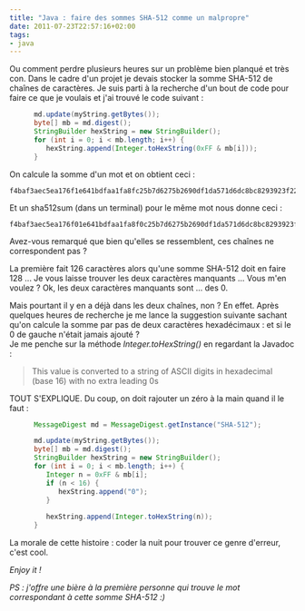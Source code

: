 ```yaml
---
title: "Java : faire des sommes SHA-512 comme un malpropre"
date: 2011-07-23T22:57:16+02:00
tags:
- java
---
```


Ou comment perdre plusieurs heures sur un problème bien planqué et très con. Dans le cadre d'un projet je devais stocker la somme SHA-512 de chaînes de caractères. Je suis parti à la recherche d'un bout de code pour faire ce que je voulais et j'ai trouvé le code suivant :

``` java
      md.update(myString.getBytes());
      byte[] mb = md.digest();
      StringBuilder hexString = new StringBuilder();
      for (int i = 0; i < mb.length; i++) {
         hexString.append(Integer.toHexString(0xFF & mb[i]));
      }
```

On calcule la somme d'un mot et on obtient ceci :


    f4baf3aec5ea176f1e641bdfaa1fa8fc25b7d6275b2690df1da571d6dc8bc8293923f2245bdb57be5a20a274612b9ccb232d91e9d840db4a6c62709d80f92e

Et un sha512sum (dans un terminal) pour le même mot nous donne ceci :

    f4baf3aec5ea176f01e641bdfaa1fa8f0c25b7d6275b2690df1da571d6dc8bc8293923f2245bdb57be5a20a274612b9ccb232d91e9d840db4a6c62709d80f92e

Avez-vous remarqué que bien qu'elles se ressemblent, ces chaînes ne correspondent pas ?  

La première fait 126 caractères alors qu'une somme SHA-512 doit en faire 128 ... Je vous laisse trouver les deux caractères manquants ... Vous m'en voulez ? Ok, les deux caractères manquants sont ... des 0.

Mais pourtant il y en a déjà dans les deux chaînes, non ? En effet. Après quelques heures de recherche je me lance la suggestion suivante sachant qu'on calcule la somme par pas de deux caractères hexadécimaux : et si le 0 de gauche n'était jamais ajouté ?  
Je me penche sur la méthode _Integer.toHexString()_ en regardant la Javadoc :

> This value is converted to a string of ASCII digits in hexadecimal (base 16) with no extra leading 0s

TOUT S'EXPLIQUE. Du coup, on doit rajouter un zéro à la main quand il le faut :

``` java hl_lines="7 8 9 10"
      MessageDigest md = MessageDigest.getInstance("SHA-512");

      md.update(myString.getBytes());
      byte[] mb = md.digest();
      StringBuilder hexString = new StringBuilder();
      for (int i = 0; i < mb.length; i++) {
         Integer n = 0xFF & mb[i];
         if (n < 16) {
            hexString.append("0");
         }
         
         hexString.append(Integer.toHexString(n));
      }
```

La morale de cette histoire : coder la nuit pour trouver ce genre d'erreur, c'est cool.

_Enjoy it !_

_PS : j'offre une bière à la première personne qui trouve le mot correspondant à cette somme SHA-512 :)_
